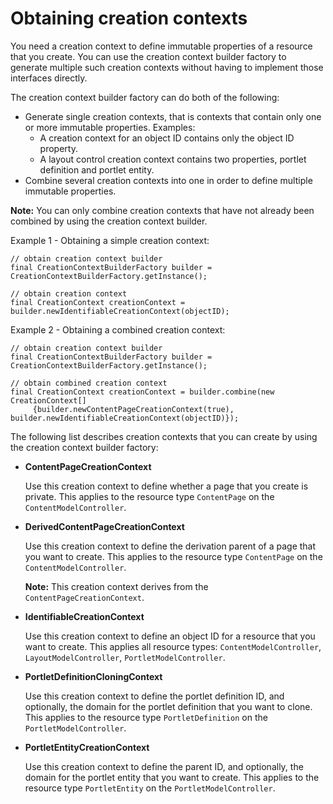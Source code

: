 # Obtaining creation contexts

You need a creation context to define immutable properties of a resource that you create. You can use the creation context builder factory to generate multiple such creation contexts without having to implement those interfaces directly.

The creation context builder factory can do both of the following:

-   Generate single creation contexts, that is contexts that contain only one or more immutable properties. Examples:
    -   A creation context for an object ID contains only the object ID property.
    -   A layout control creation context contains two properties, portlet definition and portlet entity.
-   Combine several creation contexts into one in order to define multiple immutable properties.

**Note:** You can only combine creation contexts that have not already been combined by using the creation context builder.

Example 1 - Obtaining a simple creation context:

```
// obtain creation context builder
final CreationContextBuilderFactory builder = CreationContextBuilderFactory.getInstance();

// obtain creation context
final CreationContext creationContext = builder.newIdentifiableCreationContext(objectID);

```

Example 2 - Obtaining a combined creation context:

```
// obtain creation context builder
final CreationContextBuilderFactory builder = CreationContextBuilderFactory.getInstance();

// obtain combined creation context
final CreationContext creationContext = builder.combine(new CreationContext[] 
     {builder.newContentPageCreationContext(true), builder.newIdentifiableCreationContext(objectID)});

```

The following list describes creation contexts that you can create by using the creation context builder factory:

-   **ContentPageCreationContext**

    Use this creation context to define whether a page that you create is private. This applies to the resource type `ContentPage` on the `ContentModelController`.

-   **DerivedContentPageCreationContext**

    Use this creation context to define the derivation parent of a page that you want to create. This applies to the resource type `ContentPage` on the `ContentModelController`.

    **Note:** This creation context derives from the `ContentPageCreationContext`.

-   **IdentifiableCreationContext**

    Use this creation context to define an object ID for a resource that you want to create. This applies all resource types: `ContentModelController`, `LayoutModelController`, `PortletModelController`.

-   **PortletDefinitionCloningContext**

    Use this creation context to define the portlet definition ID, and optionally, the domain for the portlet definition that you want to clone. This applies to the resource type `PortletDefinition` on the `PortletModelController`.

-   **PortletEntityCreationContext**

    Use this creation context to define the parent ID, and optionally, the domain for the portlet entity that you want to create. This applies to the resource type `PortletEntity` on the `PortletModelController`.



